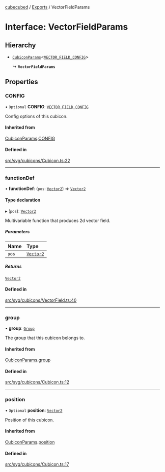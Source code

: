 [cubecubed](/reference/README.md) / [Exports](/reference/modules.md) / VectorFieldParams

# Interface: VectorFieldParams

## Hierarchy

- [`CubiconParams`](/reference/interfaces/CubiconParams.md)<[`VECTOR_FIELD_CONFIG`](/reference/interfaces/VECTOR_FIELD_CONFIG.md)\>

  ↳ **`VectorFieldParams`**

## Properties

### CONFIG

• `Optional` **CONFIG**: [`VECTOR_FIELD_CONFIG`](/reference/interfaces/VECTOR_FIELD_CONFIG.md)

Config options of this cubicon.

#### Inherited from

[CubiconParams](/reference/interfaces/CubiconParams.md).[CONFIG](/reference/interfaces/CubiconParams.md#config)

#### Defined in

[src/svg/cubicons/Cubicon.ts:22](https://github.com/imaphatduc/cubecubed/blob/f8be6e1/src/svg/cubicons/Cubicon.ts#L22)

___

### functionDef

• **functionDef**: (`pos`: [`Vector2`](/reference/classes/Vector2.md)) => [`Vector2`](/reference/classes/Vector2.md)

#### Type declaration

▸ (`pos`): [`Vector2`](/reference/classes/Vector2.md)

Multivariable function that produces 2d vector field.

##### Parameters

| Name | Type |
| :------ | :------ |
| `pos` | [`Vector2`](/reference/classes/Vector2.md) |

##### Returns

[`Vector2`](/reference/classes/Vector2.md)

#### Defined in

[src/svg/cubicons/VectorField.ts:40](https://github.com/imaphatduc/cubecubed/blob/f8be6e1/src/svg/cubicons/VectorField.ts#L40)

___

### group

• **group**: [`Group`](/reference/classes/Group.md)

The group that this cubicon belongs to.

#### Inherited from

[CubiconParams](/reference/interfaces/CubiconParams.md).[group](/reference/interfaces/CubiconParams.md#group)

#### Defined in

[src/svg/cubicons/Cubicon.ts:12](https://github.com/imaphatduc/cubecubed/blob/f8be6e1/src/svg/cubicons/Cubicon.ts#L12)

___

### position

• `Optional` **position**: [`Vector2`](/reference/classes/Vector2.md)

Position of this cubicon.

#### Inherited from

[CubiconParams](/reference/interfaces/CubiconParams.md).[position](/reference/interfaces/CubiconParams.md#position)

#### Defined in

[src/svg/cubicons/Cubicon.ts:17](https://github.com/imaphatduc/cubecubed/blob/f8be6e1/src/svg/cubicons/Cubicon.ts#L17)
